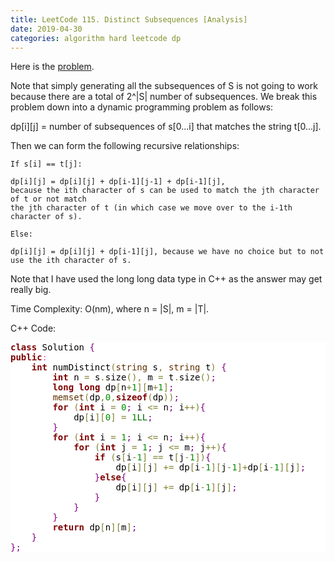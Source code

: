 ```yaml
---
title: LeetCode 115. Distinct Subsequences [Analysis]
date: 2019-04-30 
categories: algorithm hard leetcode dp 
--- 
```

Here is the <a href = "https://leetcode.com/problems/distinct-subsequences/">problem</a>. 

Note that simply generating all the subsequences of S is not going to work because there are a total of 2^|S| number of subsequences. 
We break this problem down into a dynamic programming problem as follows:  

dp[i][j] = number of subsequences of s[0...i] that matches the string t[0...j]. 

Then we can form the following recursive relationships: 
```
If s[i] == t[j]:  

dp[i][j] = dp[i][j] + dp[i-1][j-1] + dp[i-1][j], 
because the ith character of s can be used to match the jth character of t or not match 
the jth character of t (in which case we move over to the i-1th character of s).  

Else: 

dp[i][j] = dp[i][j] + dp[i-1][j], because we have no choice but to not use the ith character of s.  
```
Note that I have used the long long data type in C++ as the answer may get really big. 

Time Complexity: O(nm), where n = \|S\|, m = \|T\|.  

C++ Code: 
<pre style='color:#000000;background:#ffffff;'><span style='color:#800000; font-weight:bold; '>class</span> Solution <span style='color:#800080; '>{</span>
<span style='color:#800000; font-weight:bold; '>public</span><span style='color:#e34adc; '>:</span>
    <span style='color:#800000; font-weight:bold; '>int</span> numDistinct<span style='color:#808030; '>(</span><span style='color:#603000; '>string</span> s<span style='color:#808030; '>,</span> <span style='color:#603000; '>string</span> t<span style='color:#808030; '>)</span> <span style='color:#800080; '>{</span>
        <span style='color:#800000; font-weight:bold; '>int</span> n <span style='color:#808030; '>=</span> s<span style='color:#808030; '>.</span>size<span style='color:#808030; '>(</span><span style='color:#808030; '>)</span><span style='color:#808030; '>,</span> m <span style='color:#808030; '>=</span> t<span style='color:#808030; '>.</span>size<span style='color:#808030; '>(</span><span style='color:#808030; '>)</span><span style='color:#800080; '>;</span> 
        <span style='color:#800000; font-weight:bold; '>long</span> <span style='color:#800000; font-weight:bold; '>long</span> dp<span style='color:#808030; '>[</span>n<span style='color:#808030; '>+</span><span style='color:#008c00; '>1</span><span style='color:#808030; '>]</span><span style='color:#808030; '>[</span>m<span style='color:#808030; '>+</span><span style='color:#008c00; '>1</span><span style='color:#808030; '>]</span><span style='color:#800080; '>;</span> 
        <span style='color:#603000; '>memset</span><span style='color:#808030; '>(</span>dp<span style='color:#808030; '>,</span><span style='color:#008c00; '>0</span><span style='color:#808030; '>,</span><span style='color:#800000; font-weight:bold; '>sizeof</span><span style='color:#808030; '>(</span>dp<span style='color:#808030; '>)</span><span style='color:#808030; '>)</span><span style='color:#800080; '>;</span>  
        <span style='color:#800000; font-weight:bold; '>for</span> <span style='color:#808030; '>(</span><span style='color:#800000; font-weight:bold; '>int</span> i <span style='color:#808030; '>=</span> <span style='color:#008c00; '>0</span><span style='color:#800080; '>;</span> i <span style='color:#808030; '>&lt;</span><span style='color:#808030; '>=</span> n<span style='color:#800080; '>;</span> i<span style='color:#808030; '>+</span><span style='color:#808030; '>+</span><span style='color:#808030; '>)</span><span style='color:#800080; '>{</span>
            dp<span style='color:#808030; '>[</span>i<span style='color:#808030; '>]</span><span style='color:#808030; '>[</span><span style='color:#008c00; '>0</span><span style='color:#808030; '>]</span> <span style='color:#808030; '>=</span> <span style='color:#008c00; '>1</span><span style='color:#006600; '>LL</span><span style='color:#800080; '>;</span>  
        <span style='color:#800080; '>}</span>
        <span style='color:#800000; font-weight:bold; '>for</span> <span style='color:#808030; '>(</span><span style='color:#800000; font-weight:bold; '>int</span> i <span style='color:#808030; '>=</span> <span style='color:#008c00; '>1</span><span style='color:#800080; '>;</span> i <span style='color:#808030; '>&lt;</span><span style='color:#808030; '>=</span> n<span style='color:#800080; '>;</span> i<span style='color:#808030; '>+</span><span style='color:#808030; '>+</span><span style='color:#808030; '>)</span><span style='color:#800080; '>{</span>
            <span style='color:#800000; font-weight:bold; '>for</span> <span style='color:#808030; '>(</span><span style='color:#800000; font-weight:bold; '>int</span> j <span style='color:#808030; '>=</span> <span style='color:#008c00; '>1</span><span style='color:#800080; '>;</span> j <span style='color:#808030; '>&lt;</span><span style='color:#808030; '>=</span> m<span style='color:#800080; '>;</span> j<span style='color:#808030; '>+</span><span style='color:#808030; '>+</span><span style='color:#808030; '>)</span><span style='color:#800080; '>{</span>
                <span style='color:#800000; font-weight:bold; '>if</span> <span style='color:#808030; '>(</span>s<span style='color:#808030; '>[</span>i<span style='color:#808030; '>-</span><span style='color:#008c00; '>1</span><span style='color:#808030; '>]</span> <span style='color:#808030; '>=</span><span style='color:#808030; '>=</span> t<span style='color:#808030; '>[</span>j<span style='color:#808030; '>-</span><span style='color:#008c00; '>1</span><span style='color:#808030; '>]</span><span style='color:#808030; '>)</span><span style='color:#800080; '>{</span>
                    dp<span style='color:#808030; '>[</span>i<span style='color:#808030; '>]</span><span style='color:#808030; '>[</span>j<span style='color:#808030; '>]</span> <span style='color:#808030; '>+</span><span style='color:#808030; '>=</span> dp<span style='color:#808030; '>[</span>i<span style='color:#808030; '>-</span><span style='color:#008c00; '>1</span><span style='color:#808030; '>]</span><span style='color:#808030; '>[</span>j<span style='color:#808030; '>-</span><span style='color:#008c00; '>1</span><span style='color:#808030; '>]</span><span style='color:#808030; '>+</span>dp<span style='color:#808030; '>[</span>i<span style='color:#808030; '>-</span><span style='color:#008c00; '>1</span><span style='color:#808030; '>]</span><span style='color:#808030; '>[</span>j<span style='color:#808030; '>]</span><span style='color:#800080; '>;</span>  
                <span style='color:#800080; '>}</span><span style='color:#800000; font-weight:bold; '>else</span><span style='color:#800080; '>{</span>
                    dp<span style='color:#808030; '>[</span>i<span style='color:#808030; '>]</span><span style='color:#808030; '>[</span>j<span style='color:#808030; '>]</span> <span style='color:#808030; '>+</span><span style='color:#808030; '>=</span> dp<span style='color:#808030; '>[</span>i<span style='color:#808030; '>-</span><span style='color:#008c00; '>1</span><span style='color:#808030; '>]</span><span style='color:#808030; '>[</span>j<span style='color:#808030; '>]</span><span style='color:#800080; '>;</span>  
                <span style='color:#800080; '>}</span>
            <span style='color:#800080; '>}</span>   
        <span style='color:#800080; '>}</span>
        <span style='color:#800000; font-weight:bold; '>return</span> dp<span style='color:#808030; '>[</span>n<span style='color:#808030; '>]</span><span style='color:#808030; '>[</span>m<span style='color:#808030; '>]</span><span style='color:#800080; '>;</span> 
    <span style='color:#800080; '>}</span>
<span style='color:#800080; '>}</span><span style='color:#800080; '>;</span>
</pre>
<!--Created using ToHtml.com on 2019-04-29 22:48:00 UTC -->
